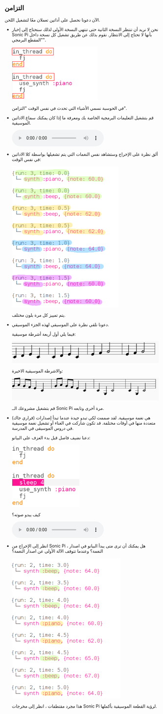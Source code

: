 ## التزامن

الآن دعونا نحصل على أداتين تعملان معًا لتشغيل اللحن.

+ نحن لا نريد أن تنتظر النسخة الثانية حتى تنتهي النسخة الأولى لذلك سنحتاج إلى إخبار Sonic Pi بأنها لا تحتاج إلى الانتظار. نقوم بذلك عن طريق تشغيل كل نسخة داخل "المقطع البرمجي".
    
    ![لقطة الشاشة](images/round-thread.png)
    
    في الحوسبة نسمي الأشياء التي تحدث في نفس الوقت "التزامن".

+ قم بتشغيل التعليمات البرمجية الخاصة بك ومعرفة ما إذا كان يمكنك سماع الاداتين الموسيقية.
    
    <div id="audio-preview" class="pdf-hidden">
    <audio controls preload> 
      <source src="resources/frerejacques2.mp3" type="audio/mpeg">
    المتصفح الخاص بك لا يدعم هذا الجزء <code>الصوت </code>. 
    </audio>
    </div>
+ ألق نظرة على الإخراج وستشاهد نفس النغمات التي يتم تشغيلها بواسطة كلا الاداتين في نفس الوقت:
    
    ![لقطة الشاشة](images/round-conc-output.png)
    
    يتم تمييز كل مرة بلون مختلف.

+ دعونا نلقي نظرة على الموسيقى لهذه الجزء الموسيقي.
    
    فيما يلي أول أربعة أشرطة موسيقية:
    
    ![لقطة الشاشة](images/round-music1.png)
    
    والاشرطة الموسيقية الاخيرة:
    
    ![لقطة شاشة](images/round-music2.png)
    
    قم بتشغيل مشروعك الــ Sonic Pi مرة أخرى وتابعه.

+ (فراري جاك) هي نغمة موسيقية. لقد صممت لكي تبدو جيدة عندما تبدأ إصدارات متعددة منها في أوقات مختلفة. قد تكون شاركت في الغناء أو تشغيل نغمة موسيقية في دروس الموسيقى في المدرسة.
    
    دعنا نضيف فاصل قبل بدء العزف على البيانو:
    
    ![لقطة الشاشة](images/round-sleep.png)
    
    كيف يبدو صوته؟
    
    <div id="audio-preview" class="pdf-hidden">
    <audio controls preload> 
      <source src="resources/frerejacques3.mp3" type="audio/mpeg">
    المتصفح الخاص بك لا يدعم عنصر <code>الصوت </code>. 
    </audio>
    </div>
+ انظر إلى الإخراج من Sonic Pi ، هل يمكنك أن ترى متى يبدأ البيانو في اصدار النغمة؟ وعندما تتوقف الآلة الأولى عن اصدار النغمة؟
    
    ![لقطة الشاشة](images/round-conc-output2.png)
    
    هذا مجرد مقتطفات ، انظر إلى مخرجات Sonic Pi لرؤية القطعة الموسيقية بأكملها.